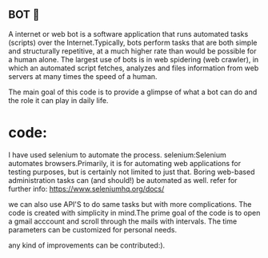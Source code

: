 ## BOT :space_invader:

A internet or web bot is a software application that runs automated tasks (scripts) over the Internet.Typically, bots perform tasks that are both simple and structurally repetitive, at a much higher rate than would be possible for a human alone. The largest use of bots is in web spidering (web crawler), in which an automated script fetches, analyzes and files information from web servers at many times the speed of a human.


The main goal of this code is to provide a glimpse of what a bot can do and the role it can play in daily life.
# code:
I have used selenium to automate the process.
    selenium:Selenium automates browsers.Primarily, it is for automating web applications for testing purposes, but is certainly not limited to just that. Boring web-based administration tasks can (and should!) be automated as well.
    refer for further info: https://www.seleniumhq.org/docs/
    
 we can also use API'S to do same tasks but with more complications.
 The code is created with simplicity in mind.The prime goal of the code is to open a gmail acccount and scroll through the mails
 with intervals.
 The time parameters can be customized for personal needs.
 
any kind of improvements can be contributed:).

 
 
 
    
                                    
